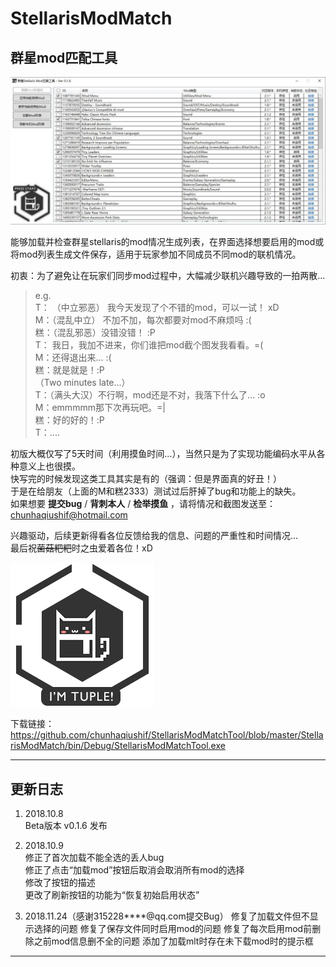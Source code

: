 # StellarisModMatch
## 群星mod匹配工具

![](img/截图.jpg)

能够加载并检查群星stellaris的mod情况生成列表，在界面选择想要启用的mod或将mod列表生成文件保存，适用于玩家参加不同成员不同mod的联机情况。

初衷：为了避免让在玩家们同步mod过程中，大幅减少联机兴趣导致的一拍两散...   


>e.g.    
  T： （中立邪恶）  我今天发现了个不错的mod，可以一试！ xD      
M：（混乱中立）    不加不加，每次都要对mod不麻烦吗 :(  
糕：（混乱邪恶）没错没错！ :P  
T： 我日，我加不进来，你们谁把mod截个图发我看看。=(   
M：还得退出来... :(  
糕：就是就是！:P  
（Two minutes late...）  
T：（满头大汉）不行啊，mod还是不对，我落下什么了... :o  
M：emmmmm那下次再玩吧。=|  
糕：好的好的！:P  
T：....


初版大概仅写了5天时间（利用摸鱼时间...），当然只是为了实现功能编码水平从各种意义上也很摸。  
快写完的时候发现这类工具其实是有的（强调：但是界面真的好丑！）  
于是在给朋友（上面的M和糕2333）测试过后肝掉了bug和功能上的缺失。   
如果想要 **提交bug** / **背刺本人** / **检举摸鱼** ，请将情况和截图发送至：chunhaqiushif@hotmail.com  

兴趣驱动，后续更新得看各位反馈给我的信息、问题的严重性和时间情况...  
最后祝~~菌菇粑粑~~时之虫爱着各位！xD

![](StellarisModMatch/Resources/logo-click.png)

下载链接：https://github.com/chunhaqiushif/StellarisModMatchTool/blob/master/StellarisModMatch/bin/Debug/StellarisModMatchTool.exe

---
## 更新日志

1. 2018.10.8  
Beta版本 v0.1.6 发布

2. 2018.10.9  
修正了首次加载不能全选的丢人bug  
修正了点击“加载mod”按钮后取消会取消所有mod的选择  
修改了按钮的描述  
更改了刷新按钮的功能为“恢复初始启用状态”  

3. 2018.11.24（感谢315228****@qq.com提交Bug）
修复了加载文件但不显示选择的问题
修复了保存文件同时启用mod的问题
修复了每次启用mod前删除之前mod信息删不全的问题
添加了加载mlt时存在未下载mod时的提示框
---